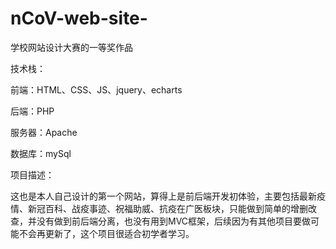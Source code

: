 # nCoV-web-site-
学校网站设计大赛的一等奖作品

技术栈：

前端：HTML、CSS、JS、jquery、echarts

后端：PHP

服务器：Apache

数据库：mySql

项目描述：

  这也是本人自己设计的第一个网站，算得上是前后端开发初体验，主要包括最新疫情、新冠百科、战疫事迹、祝福助威、抗疫在广医板块，只能做到简单的增删改查，并没有做到前后端分离，也没有用到MVC框架，后续因为有其他项目要做可能不会再更新了，这个项目很适合初学者学习。
